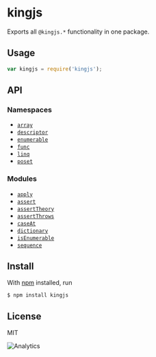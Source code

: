 # kingjs
Exports all `@kingjs.*` functionality in one package.
## Usage
```js
var kingjs = require('kingjs');
```
## API

### Namespaces
- [`array`][array]
- [`descriptor`][descriptor]
- [`enumerable`][enumerable]
- [`func`][func]
- [`linq`][linq]
- [`poset`][poset]

### Modules
- [`apply`][apply]
- [`assert`][assert]
- [`assertTheory`][assert-theory]
- [`assertThrows`][assert-throws]
- [`caseAt`][case-at]
- [`dictionary`][dictionary]
- [`isEnumerable`][is-enumerable]
- [`sequence`][sequence]
## Install
With [npm](https://npmjs.org/) installed, run
```
$ npm install kingjs
```
## License
MIT

![Analytics](https://analytics.kingjs.net)

  [array]: https://www.npmjs.com/package/@kingjs/array
  [descriptor]: https://www.npmjs.com/package/@kingjs/descriptor
  [linq]: https://www.npmjs.com/package/@kingjs/linq
  [enumerable]: https://www.npmjs.com/package/@kingjs/enumerable
  [func]: https://www.npmjs.com/package/@kingjs/func
  [poset]: https://www.npmjs.com/package/@kingjs/poset

  [apply]: https://www.npmjs.com/package/@kingjs/apply
  [array-enumerable]: https://www.npmjs.com/package/@kingjs/array-enumerable
  [assert]: https://www.npmjs.com/package/@kingjs/assert
  [assert-theory]: https://www.npmjs.com/package/@kingjs/assert-theory
  [assert-throws]: https://www.npmjs.com/package/@kingjs/assert-throws
  [case-at]: https://www.npmjs.com/package/@kingjs/case-at
  [define-generator]: https://www.npmjs.com/package/@kingjs/define-generator
  [dictionary]: https://www.npmjs.com/package/@kingjs/dictionary
  [for-each]: https://www.npmjs.com/package/@kingjs/for-each
  [from-each]: https://www.npmjs.com/package/@kingjs/from-each
  [odometer]: https://www.npmjs.com/package/@kingjs/odometer
  [is-enumerable]: https://www.npmjs.com/package/@kingjs/is-enumerable
  [sequence]: https://www.npmjs.com/package/@kingjs/sequence